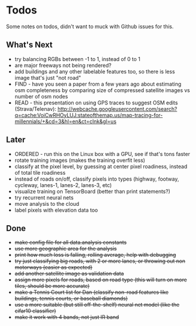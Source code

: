 # Todos
Some notes on todos, didn't want to muck with Github issues for this.

## What's Next
* try balancing RGBs between -1 to 1, instead of 0 to 1
* are major freeways not being rendered?
* add buildings and any other labelable features too, so there is less image that's just "not road"
* FIND - have you seen a paper from a few years ago about estimating osm completeness by comparing size of compressed satellite images vs number of osm nodes
* READ - this presentation on using GPS traces to suggest OSM edits (Strava/Telenav): http://webcache.googleusercontent.com/search?q=cache:VoiCwRHOyLUJ:stateofthemap.us/map-tracing-for-millennials/+&cd=3&hl=en&ct=clnk&gl=us


## Later
* ORDERED - run this on the Linux box with a GPU, see if that's tons faster
* rotate training images (makes the training overfit less)
* classify at the pixel level, by guessing at center pixel roadiness, instead of total tile roadiness
* instead of roads on/off, classify pixels into types (highway, footway, cycleway, lanes-1, lanes-2, lanes-3, etc)
* visualize training on TensorBoard (better than print statements?)
* try recurrent neural nets
* move analysis to the cloud
* label pixels with elevation data too 

## Done
* ~~make config file for all data.analysis constants~~
* ~~use more geographic area for the analysis~~
* ~~print how much loss is falling, rolling average, help with debugging~~
* ~~try just classifying big roads, with 2 or more lanes, or throwing out non motorways (easier as expected)~~
* ~~add another satellite image as validation data~~
* ~~assign more pixels for roads, based on road type (this will turn on more tiles, should be more accurate)~~
* ~~make a Tennis Court list for Dan (classify non-road features like buildings, tennis courts, or baseball diamonds)~~
* ~~use a more suitable (but still off-the-shelf) neural net model (like the cifar10 classifier)~~
* ~~make it work with 4 bands, not just IR band~~
